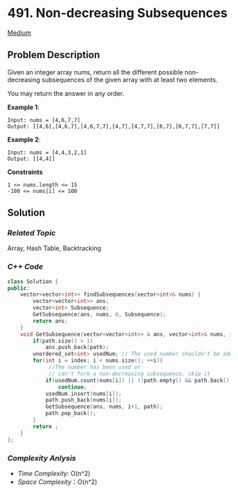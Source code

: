 # 491. Non-decreasing Subsequences
[Medium](https://leetcode.com/problems/non-decreasing-subsequences/description/)

## Problem Description

Given an integer array nums, return all the different possible non-decreasing subsequences of the given array with at least two elements.

You may return the answer in any order.


**Example 1**:
```
Input: nums = [4,6,7,7]
Output: [[4,6],[4,6,7],[4,6,7,7],[4,7],[4,7,7],[6,7],[6,7,7],[7,7]]
```
**Example 2**:
```
Input: nums = [4,4,3,2,1]
Output: [[4,4]]
```

**Constraints**
```
1 <= nums.length <= 15
-100 <= nums[i] <= 100
```

## Solution

### _Related Topic_
   Array, Hash Table, Backtracking

### _C++ Code_
```cpp
class Solution {
public:
    vector<vector<int>> findSubsequences(vector<int>& nums) {
        vector<vector<int>> ans;
        vector<int> Subsequence;
        GetSubsequence(ans, nums, 0, Subsequence);
        return ans;
    }
    void GetSubsequence(vector<vector<int>> & ans, vector<int>& nums, int index, vector<int>& path){
        if(path.size() > 1)
            ans.push_back(path);
        unordered_set<int> usedNum; // The used number shouldn't be added.
        for(int i = index; i < nums.size(); ++i){
             //The number has been used or
             // can't form a non-decreasing subsequence, skip it
            if(usedNum.count(nums[i]) || (!path.empty() && path.back() > nums[i]))
                continue;
            usedNum.insert(nums[i]);
            path.push_back(nums[i]);
            GetSubsequence(ans, nums, i+1, path);
            path.pop_back();
        }
        return ;
    }
};
```

### _Complexity Anlysis_
- _Time Complexity_: O(n^2)
- _Space Complexity_：O(n^2)
